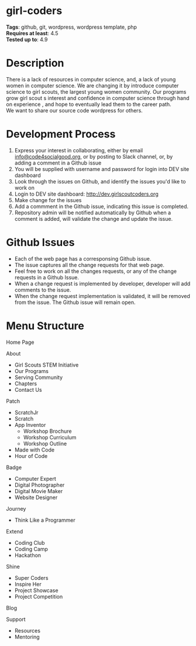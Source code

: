 # girl-coders
<b>Tags</b>: github, git, wordpress, wordpress template, php<br>
<b>Requires at least</b>: 4.5<br>
<b>Tested up to</b>: 4.9<br>
# Description
There is a lack of resources in computer science, and, a lack of young women in computer science. We are changing
it by introduce computer science to girl scouts, the largest young women community. Our programs grow girl
scout s interest and confidence in computer science through hand on experience , and hope to eventually lead
them to the career path. <br>
We want to share our source code wordpress for others.
# Development Process
  1. Express your interest in collaborating, either by email info@code4socialgood.org, or by posting to Slack channel, or, by adding a comment in a Github issue<br>
  2. You will be supplied with username and password for login into DEV site dashboard<br>
  3. Look through the issues on Github, and identify the issues you'd like to work on<br>
  4. Login to DEV site dashboard: http://dev.girlscoutcoders.org <br>
  5. Make change for the issues<br>
  6. Add a commment in the Github issue, indicating this issue is completed. 
  7. Repository admin will be notified automatically by Github when a comment is added, will validate the change and update the issue.<br>

# Github Issues
- Each of the web page has a corresponsing Github issue. 
- The issue captures all the change requests for that web page. 
- Feel free to work on all the changes requests, or any of the change requests in a Github Issue.
- When a change request is implemented by developer, developer will add comments to the issue. 
- When the change request implementation is validated, it will be removed from the issue. The Github issue will remain open.

# Menu Structure
Home Page<br>	

About<br>	
  - Girl Scouts STEM Initiative<br>
  - Our Programs<br>
  - Serving Community<br>
  - Chapters<br>
  - Contact Us<br>

Patch<br>	
  - ScratchJr<br>
  - Scratch<br>
  - App Inventor<br>
    * Workshop Brochure<br>
    * Workshop Curriculum<br>
    * Workshop Outline<br>
  - Made with Code<br>
  - Hour of Code<br>

Badge<br>	
  - Computer Expert<br>
  - Digital Photographer<br>
  - Digital Movie Maker<br>
  - Website Designer<br> 

Journey<br>	
  - Think Like a Programmer<br>

Extend<br>	
  - Coding Club<br>
  - Coding Camp<br>
  - Hackathon<br>

Shine<br>	
  - Super Coders<br>
  - Inspire Her<br>
  - Project Showcase<br>
  - Project Competition<br>

Blog<br>	

Support<br>	
  - Resources<br>
  - Mentoring<br>
